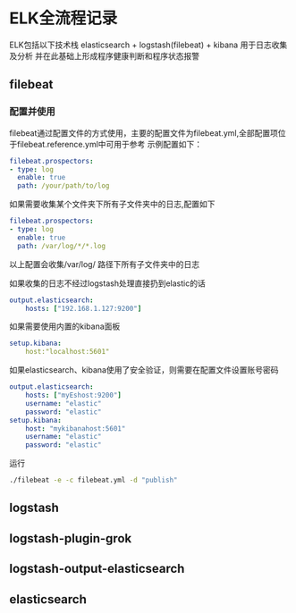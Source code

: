 # ELK全流程记录
ELK包括以下技术栈 elasticsearch + logstash(filebeat) + kibana 用于日志收集及分析
并在此基础上形成程序健康判断和程序状态报警

## filebeat
### 配置并使用
filebeat通过配置文件的方式使用，主要的配置文件为filebeat.yml,全部配置项位于filebeat.reference.yml中可用于参考
示例配置如下：
```yml
filebeat.prospectors:
- type: log
  enable: true
  path: /your/path/to/log
```
如果需要收集某个文件夹下所有子文件夹中的日志,配置如下

```yml
filebeat.prospectors:
- type: log
  enable: true
  path: /var/log/*/*.log
```
以上配置会收集/var/log/ 路径下所有子文件夹中的日志

如果收集的日志不经过logstash处理直接扔到elastic的话

```yml
output.elasticsearch:
    hosts: ["192.168.1.127:9200"]
```

如果需要使用内置的kibana面板
```yml
setup.kibana:
    host:"localhost:5601"
```

如果elasticsearch、kibana使用了安全验证，则需要在配置文件设置账号密码

```yml
output.elasticsearch:
    hosts: ["myEshost:9200"]
    username: "elastic"
    password: "elastic"
setup.kibana:
    host: "mykibanahost:5601"
    username: "elastic"
    password: "elastic"
```
运行 
```bash
./filebeat -e -c filebeat.yml -d "publish"
```

## logstash






## logstash-plugin-grok


## logstash-output-elasticsearch 


## elasticsearch

